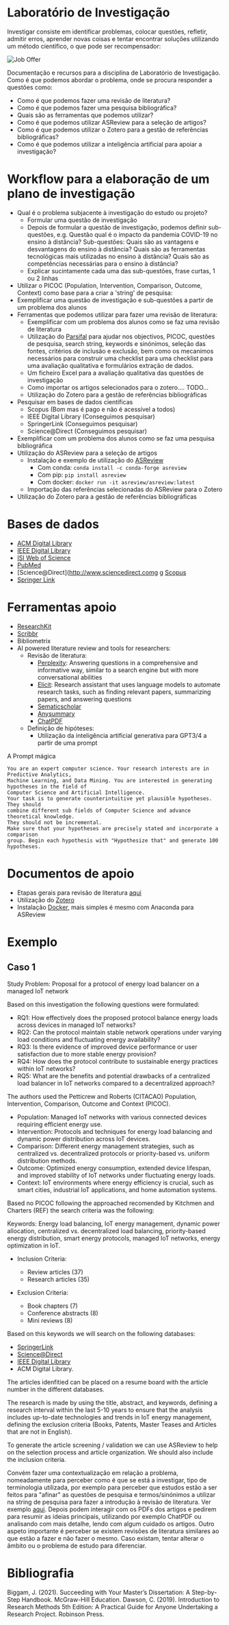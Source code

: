 # Laboratório de Investigação

Investigar consiste em identificar problemas, colocar questões, refletir, admitir erros, aprender novas coisas e tentar encontrar soluções utilizando um método científico, o que pode ser recompensador:

![Job Offer](./img/oferta.jpg)

Documentação e recursos para a disciplina de Laboratório de Investigação. Como é que podemos abordar o problema, onde se procura responder a questões como:
* Como é que podemos fazer uma revisão de literatura? 
* Como é que podemos fazer uma pesquisa bibliográfica? 
* Quais são as ferramentas que podemos utilizar?
* Como é que podemos utilizar ASReview para a seleção de artigos? 
* Como é que podemos utilizar o Zotero para a gestão de referências bibliográficas?
* Como é que podemos utilizar a inteligência artificial para apoiar a investigação?

# Workflow para a elaboração de um plano de investigação
* Qual é o problema subjacente à investigação do estudo ou projeto? 
  * Formular uma questão de investigação
  * Depois de formular a questão de investigação, podemos definir sub-questões, e.g. Questão qual é o impacto da pandemia COVID-19 no ensino à distância? Sub-questões: Quais são as vantagens e desvantagens do ensino à distância? Quais são as ferramentas tecnológicas mais utilizadas no ensino à distância? Quais são as competências necessárias para o ensino à distância?
  * Explicar sucintamente cada uma das sub-questões, frase curtas, 1 ou 2 linhas
* Utilizar o PICOC (Population, Intervention, Comparison, Outcome, Context) como base para a criar a 'string' de pesquisa:
* Exemplificar uma questão de investigação e sub-questões a partir de um problema dos alunos
* Ferramentas que podemos utilizar para fazer uma revisão de literatura:
  * Exemplificar com um problema dos alunos como se faz uma revisão de literatura
  * Utilização do [Parsifal](https://parsif.al/about/) para ajudar nos objectivos, PICOC, questões de pesquisa, search string, keywords e sinónimos, seleção das fontes, critérios de inclusão e exclusão, bem como os mecanimos necessários para construir uma checklist para uma checklist para uma avaliação qualitativa e formulários extração de dados.
  * Um ficheiro Excel para a avaliação qualitativa das questões de investigação
  * Como importar os artigos selecionados para o zotero.... TODO...
  * Utilização do Zotero para a gestão de referências bibliográficas
* Pesquisar em bases de dados científicas
  * Scopus (Bom mas é pago e não é acessível a todos)
  * IEEE Digital Library (Conseguimos pesquisar)
  * SpringerLink (Conseguimos pesquisar)
  * Science@Direct (Conseguimos pesquisar)
* Exemplificar com um problema dos alunos como se faz uma pesquisa bibliográfica
* Utilização do ASReview para a seleção de artigos
  * Instalação	e exemplo de utilização do [ASReview](https://asreview.readthedocs.io/en/latest/index.html) 
    * Com conda: `conda install -c conda-forge asreview`
    * Com pip: `pip install asreview`
    * Com docker: `docker run -it asreview/asreview:latest`
  * Importação das referências selecionadas do ASReview para o Zotero
* Utilização do Zotero para a gestão de referências bibliográficas

# Bases de dados

* [ACM Digital Library](http://portal.acm.org)
* [IEEE Digital Library](http://ieeexplore.ieee.org)
* [ISI Web of Science](http://www.isiknowledge.com)
* [PubMed](https://www.ncbi.nlm.nih.gov/pubmed/)
* [Science@Direct](http://www.sciencedirect.comg
g [Scopus](http://www.scopus.com)
* [Springer Link](http://link.springer.com)

# Ferramentas apoio

* [ResearchKit](https://www.researchkick.com/start)
* [Scribbr](https://www.scribbr.com/plagiarism-checker/)
* Bibliometrix
* AI powered literature review and tools for researchers:
  * Revisão de literatura:
    * [Perplexity](https://perplexity.ai/):  Answering questions in a comprehensive and informative way, similar to a search engine but with more conversational abilities
    * [Elicit](https://elicit.com/): Research assistant that uses language models to automate research tasks, such as finding relevant papers, summarizing papers, and answering questions
    * [Sematicscholar](https://www.semanticscholar.org/)
    * [Anysummary](https://www.anysummary.app/)
    * [ChatPDF](https://chatpdf.com/)
  * Definição de hipóteses:
    * Utilização da inteligência artificial generativa para GPT3/4 a partir de uma prompt 

A Prompt mágica

```
You are an expert computer science. Your research interests are in Predictive Analytics, 
Machine Learning, and Data Mining. You are interested in generating hypotheses in the field of 
Computer Science and Artificial Intelligence.
Your task is to generate counterintuitive yet plausible hypotheses. They should
combine different sub fields of Computer Science and advance theoretical knowledge.
They should not be incremental.
Make sure that your hypotheses are precisely stated and incorporate a comparison
group. Begin each hypothesis with "Hypothesize that" and generate 100 hypotheses.
```


# Documentos de apoio

* Etapas gerais para revisão de literatura [aqui](./docs/01.revisao_literatura.pdf)
* Utilização do [Zotero](./docs/02.zotero_Ferramentas.pdf)
* Instalação [Docker](./docs/03.instalacao_docker.pdf), mais simples é mesmo com Anaconda para ASReview


# Exemplo 

## Caso 1

Study Problem: Proposal for a protocol of energy load balancer on a managed IoT
network

Based on this investigation the following questions were formulated:

* RQ1: How effectively does the proposed protocol balance energy loads across devices in managed IoT networks?
* RQ2: Can the protocol maintain stable network operations under varying load conditions and fluctuating energy availability?
* RQ3: Is there evidence of improved device performance or user satisfaction due to more stable energy provision?
* RQ4: How does the protocol contribute to sustainable energy practices within IoT networks?
* RQ5: What are the benefits and potential drawbacks of a centralized load balancer in IoT networks compared to a decentralized approach?

The authors used the Petticrew and Roberts (CITACAO) Population, Intervention, Comparison, Outcome and Context (PICOC).

* Population: Managed IoT networks with various connected devices requiring efficient energy use.
* Intervention: Protocols and techniques for energy load balancing and dynamic power distribution across IoT devices.
* Comparison: Different energy management strategies, such as centralized vs. decentralized protocols or priority-based vs. uniform distribution methods.
* Outcome: Optimized energy consumption, extended device lifespan, and improved stability of IoT networks under fluctuating energy loads.
* Context: IoT environments where energy efficiency is crucial, such as smart cities, industrial IoT applications, and home automation systems.

Based no PICOC following the approached recomended by Kitchmen and Charters (REF) the search criteria was the following: 

Keywords:
Energy load balancing, IoT energy management, dynamic power allocation, centralized vs. decentralized load balancing, priority-based energy distribution, smart energy protocols, managed IoT networks, energy optimization in IoT.

* Inclusion Criteria:
  * Review articles (37)
  * Research articles (35)

* Exclusion Criteria:
  * Book chapters (7)
  * Conference abstracts (8)
  * Mini reviews (8)

Based on this keywords we will search on the following databases:
* [SpringerLink]([https://link.springer.com/search?new-search=true&query=Energy+load+balancing%2C+IoT+energy+management%2C+dynamic+power+allocation%2C+centralized+vs.+decentralized+load+balancing%2C+priority-based+energy+distribution%2Csmart+energy+protocols%2Cmanaged+IoT+networks%2Cenergy+optimization+in+IoT.&content-type=research&content-type=review&date=custom&dateFrom=2020&dateTo=2025&sortBy=relevance](https://link.springer.com/search?date-facet-mode=between&facet-language=%22En%22&query=Energy+load+balancing%2C+IoT+energy+management%2C+dynamic+power+allocation%2C+centralized+vs.+decentralized+load+balancing%2C+priority-based+energy+distribution%2C+smart+energy+protocols%2C+managed+IoT+networks%2C+energy+optimization+in+IoT&facet-end-year=2025&facet-start-year=2020&facet-content-type=%22Article%22)) 
* [Science@Direct](https://www.sciencedirect.com/search?qs=Energy%20load%20balancing%2C%20IoT%20energy%20management%2C%20dynamic%20power%20allocation%2C%20centralized%20vs.%20decentralized%20load%20balancing%2C%20priority-based%20energy%20distribution%2Csmart%20energy%20protocols%2Cmanaged%20IoT%20networks%2Cenergy%20optimization%20in%20IoT.&years=2025%2C2024%2C2023%2C2022%2C2021%2C2020&show=100&subjectAreas=1700%2C2200%2C2100%2C1800&lastSelectedFacet=articleTypes&articleTypes=REV%2CFLA)
* [IEEE Digital Library](https://ieeexplore.ieee.org/search/searchresult.jsp?queryText=Energy%20load%20balancing,%20IoT%20energy%20management,%20energy%20optimization%20in%20IoT.&highlight=true&returnType=SEARCH&matchPubs=true&ranges=2020_2024_Year&returnFacets=ALL&rowsPerPage=100&pageNumber=1)
* ACM Digital Library.

The articles idenfitied can be placed on a resume board with the article number in the different databases.

The research is made by using the title, abstract, and keywords, defining a research interval within the last 5-10 years to ensure that the analysis includes up-to-date technologies and trends in IoT energy management, defining the exclusion criteria (Books, Patents, Master Teases and Articles that are not in English).

To generate the article screening / validation we can use ASReview to help on the selection process and article organization. We should also include the inclusion criteria.

Convém fazer uma contextualização em relação a problema, nomeadamente para perceber como é que se está a investigar, tipo
de terminologia utilizada, por exemplo para perceber que estudos estão a ser feitos para "afinar" as questões de pesquisa e 
termos/sinónimos a utilizar na string de pesquisa para fazer a introdução à revisão de literatura.
Ver exemplo [aqui](https://elicit.com/notebook/6b00c2c5-a34a-4df3-94ee-3db1663e53a5). Depois podem interagir com os PDFs dos artigos e pedirem para resumir as ideias principais, utilizando por exemplo ChatPDF ou analisando com mais detalhe, lendo com 
algum cuidado os artigos.
Outro aspeto importante é perceber se existem revisões de literatura similares ao que estão a fazer e não fazer o mesmo. Caso
existam, tentar alterar o âmbito ou o problema de estudo para diferenciar.

# Bibliografia

Biggam, J. (2021). Succeeding with Your Master’s Dissertation: A Step-by-Step Handbook. McGraw-Hill Education.
Dawson, C. (2019). Introduction to Research Methods 5th Edition: A Practical Guide for Anyone Undertaking a Research Project. Robinson
Press.
